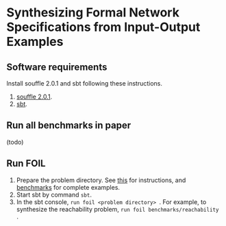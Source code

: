 # Synthesizing Formal Network Specifications from Input-Output Examples

## Software requirements

Install souffle 2.0.1 and sbt following these instructions.
1. [souffle 2.0.1](https://github.com/souffle-lang/souffle/releases/). 
2. [sbt](https://www.scala-sbt.org/release/docs/Setup.html).

## Run all benchmarks in paper
(todo)

## Run FOIL

1. Prepare the problem directory. 
See [this](benchmarks/README.md) for instructions, and
[benchmarks](benchmarks) for complete examples.
2. Start sbt by command ``sbt``. 
3. In the sbt console, 
```run foil <problem directory> ```.
For example, to synthesize the reachability problem,
```run foil benchmarks/reachability ```.

